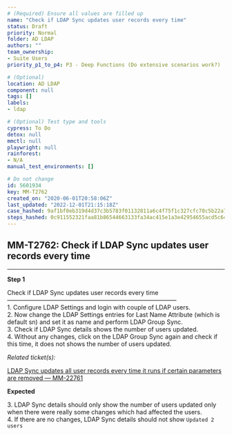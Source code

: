 ```yaml
---
# (Required) Ensure all values are filled up
name: "Check if LDAP Sync updates user records every time"
status: Draft
priority: Normal
folder: AD LDAP
authors: ""
team_ownership: 
- Suite Users
priority_p1_to_p4: P3 - Deep Functions (Do extensive scenarios work?)

# (Optional)
location: AD LDAP
component: null
tags: []
labels: 
- ldap

# (Optional) Test type and tools
cypress: To Do
detox: null
mmctl: null
playwright: null
rainforest: 
- N/A
manual_test_environments: []

# Do not change
id: 5601934
key: MM-T2762
created_on: "2020-06-01T20:58:06Z"
last_updated: "2022-12-01T21:15:18Z"
case_hashed: 9af1bf0eb319d4d37c3b5783f01132811a6c4f75f1c327cfc78c5b22a7c4faadd0ee9769de1247992febdf7b06ab57e8
steps_hashed: 0c911552321faa81b86544663133fa34ac415e1a3e42954655acd5c643b292bbf2a5e60cea36f0ee236d62136220e594
---
```


<!-- (Auto-generated) Based on frontmatter's "key" and "name" -->

## MM-T2762: Check if LDAP Sync updates user records every time

---

**Step 1**

Check if LDAP Sync updates user records every time\
————————————————————————————\
1\. Configure LDAP Settings and login with couple of LDAP users.\
2\. Now change the LDAP Settings entries for Last Name Attribute (which is default sn) and set it as name and perform LDAP Group Sync.\
3\. Check if LDAP Sync details shows the number of users updated.\
4\. Without any changes, click on the LDAP Group Sync again and check if this time, it does not shows the number of users updated.

_Related ticket(s):_

[LDAP Sync updates all user records every time it runs if certain parameters are removed — MM-22761](https://mattermost.atlassian.net/browse/MM-22761)

**Expected**

3\. LDAP Sync details should only show the number of users updated only when there were really some changes which had affected the users.\
4\. If there are no changes, LDAP Sync details should not show `Updated 2 users`
